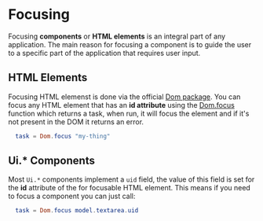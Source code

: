 # Focusing
Focusing **components** or **HTML elements** is an integral part of any
application. The main reason for focusing a component is to guide the user
to a specific part of the application that requires user input.

## HTML Elements
Focusing HTML elemenst is done via the official [Dom package](http://package.elm-lang.org/packages/elm-lang/dom).
You can focus any HTML element that has an **id attribute** using the
[Dom.focus](http://package.elm-lang.org/packages/elm-lang/dom/1.1.0/Dom#focus)
function which returns a task, when run, it will focus the element and if it's
not present in the DOM it returns an error.

```elm
  task = Dom.focus "my-thing"
```

## Ui.* Components
Most `Ui.*` components implement a `uid` field, the value of this field is
set for the **id** attribute of the for focusable HTML element. This means if
you need to focus a component you can just call:

```elm
  task = Dom.focus model.textarea.uid
```
